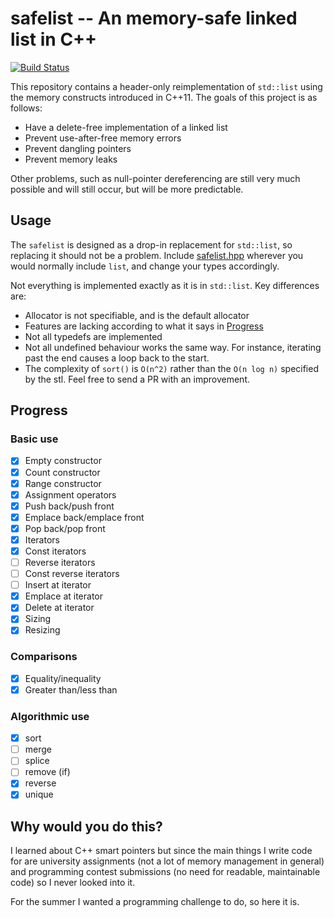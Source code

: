 # safelist -- An memory-safe linked list in C++

[![Build Status](https://travis-ci.org/bertptrs/safelist.svg?branch=master)](https://travis-ci.org/bertptrs/safelist)

This repository contains a header-only reimplementation of `std::list`
using the memory constructs introduced in C++11. The goals of this
project is as follows:

- Have a delete-free implementation of a linked list
- Prevent use-after-free memory errors
- Prevent dangling pointers
- Prevent memory leaks

Other problems, such as null-pointer dereferencing are still very much
possible and will still occur, but will be more predictable.

## Usage

The `safelist` is designed as a drop-in replacement for `std::list`, so
replacing it should not be a problem. Include [safelist.hpp](safelist.hpp)
wherever you would normally include `list`, and change your types
accordingly.

Not everything is implemented exactly as it is in `std::list`. Key
differences are:

- Allocator is not specifiable, and is the default allocator
- Features are lacking according to what it says in
  [Progress](#progress)
- Not all typedefs are implemented
- Not all undefined behaviour works the same way. For instance,
  iterating past the end causes a loop back to the start.
- The complexity of `sort()` is `O(n^2)` rather than the `O(n log n)`
  specified by the stl. Feel free to send a PR with an improvement.

## Progress

### Basic use

- [x] Empty constructor
- [x] Count constructor
- [x] Range constructor
- [x] Assignment operators
- [x] Push back/push front
- [x] Emplace back/emplace front
- [x] Pop back/pop front
- [x] Iterators
- [x] Const iterators
- [ ] Reverse iterators
- [ ] Const reverse iterators
- [ ] Insert at iterator
- [x] Emplace at iterator
- [x] Delete at iterator
- [x] Sizing
- [x] Resizing

### Comparisons

- [x] Equality/inequality
- [x] Greater than/less than

### Algorithmic use

- [x] sort
- [ ] merge
- [ ] splice
- [ ] remove (if)
- [x] reverse
- [x] unique

## Why would you do this?

I learned about C++ smart pointers but since the main things I write
code for are university assignments (not a lot of memory management in
general) and programming contest submissions (no need for readable,
maintainable code) so I never looked into it.

For the summer I wanted a programming challenge to do, so here it is.
